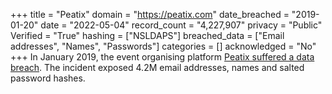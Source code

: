 +++
title = "Peatix"
domain = "https://peatix.com"
date_breached = "2019-01-20"
date = "2022-05-04"
record_count = "4,227,907"
privacy = "Public"
Verified = "True"
hashing = ["NSLDAPS"]
breached_data = ["Email addresses", "Names", "Passwords"]
categories = []
acknowledged = "No"
+++
In January 2019, the event organising platform <a href="https://www.zdnet.com/article/hacker-leaks-the-user-data-of-event-management-app-peatix/" target="_blank" rel="noopener">Peatix suffered a data breach</a>. The incident exposed 4.2M email addresses, names and salted password hashes.
